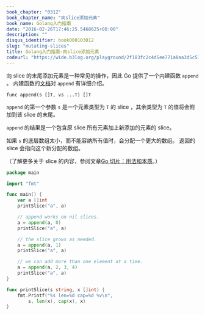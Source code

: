 ```yaml
---
book_chapter: "0312"
book_chapter_name: "向slice添加元素"
book_name: Golang入门指南
date: "2016-02-26T17:46:25.5468625+08:00"
description: ""
disqus_identifier: book000103012
slug: "mutating-slices"
title: Golang入门指南-向slice添加元素
codeurl: "https://wide.b3log.org/playground/2f183fc2c4d5ee771a0aa3d5c518b065.go"
---
```


向 slice 的末尾添加元素是一种常见的操作，因此 Go 提供了一个内建函数 `append` 。
内建函数的[文档](https://go-zh.org/pkg/builtin/#append)对 `append` 有详细介绍。

	func append(s []T, vs ...T) []T

`append` 的第一个参数 `s` 是一个元素类型为 `T` 的 slice ，其余类型为 `T` 的值将会附加到该 slice 的末尾。

`append` 的结果是一个包含原 slice 所有元素加上新添加的元素的 slice。

如果 `s` 的底层数组太小，而不能容纳所有值时，会分配一个更大的数组。
返回的 slice 会指向这个新分配的数组。

（了解更多关于 slice 的内容，参阅文章[Go 切片：用法和本质](https://blog.go-zh.org/go-slices-usage-and-internals)。）

```Go
package main

import "fmt"

func main() {
	var a []int
	printSlice("a", a)

	// append works on nil slices.
	a = append(a, 0)
	printSlice("a", a)

	// the slice grows as needed.
	a = append(a, 1)
	printSlice("a", a)

	// we can add more than one element at a time.
	a = append(a, 2, 3, 4)
	printSlice("a", a)
}

func printSlice(s string, x []int) {
	fmt.Printf("%s len=%d cap=%d %v\n",
		s, len(x), cap(x), x)
}

```

